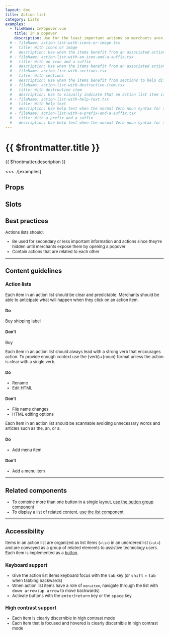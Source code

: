```yaml
---
layout: doc
title: Action list
category: Lists
examples:
  - fileName: InPopover.vue
    title: In a popover
    description: Use for the least important actions so merchants aren’t distracted by secondary tasks. Can also be used for a set of actions that won’t fit in the available screen space.
  # - fileName: action-list-with-icons-or-image.tsx
  #   title: With icons or image
  #   description: Use when the items benefit from an associated action or image, such as a list of products.
  # - fileName: action-list-with-an-icon-and-a-suffix.tsx
  #   title: With an icon and a suffix
  #   description: Use when the items benefit from an associated action or image, such as a list of products.
  # - fileName: action-list-with-sections.tsx
  #   title: With sections
  #   description: Use when the items benefit from sections to help differentiate actions.
  # - fileName: action-list-with-destructive-item.tsx
  #   title: With destructive item
  #   description: Use to visually indicate that an action list item is destructive.
  # - fileName: action-list-with-help-text.tsx
  #   title: With help text
  #   description: Use help text when the normal Verb noun syntax for the actions does not provide sufficient context for the merchant.
  # - fileName: action-list-with-a-prefix-and-a-suffix.tsx
  #   title: With a prefix and a suffix
  #   description: Use help text when the normal Verb noun syntax for the actions does not provide sufficient context for the merchant.
---
```


# {{ $frontmatter.title }}

<Lede>

{{ $frontmatter.description }}

</Lede>

<Examples>

<<< ./[examples]

</Examples>

## Props

<PropsTable />

## Slots

<SlotsTable />

<div style="font-size: 0.8125rem">

## Best practices

Actions lists should:

- Be used for secondary or less important information and actions since they’re hidden until merchants expose them by opening a popover
- Contain actions that are related to each other

---

## Content guidelines

### Action lists

Each item in an action list should be clear and predictable. Merchants should be able to anticipate what will happen when they click on an action item.

<DoDont>

#### Do

Buy shipping label

#### Don’t

Buy

</DoDont>

Each item in an action list should always lead with a strong verb that encourages action. To provide enough context use the \{verb\}+\{noun\} format unless the action is clear with a single verb.

<DoDont>

#### Do

- Rename
- Edit HTML

#### Don’t

- File name changes
- HTML editing options

</DoDont>

Each item in an action list should be scannable avoiding unnecessary words and articles such as the, an, or a.

<DoDont>

#### Do

- Add menu item

#### Don’t

- Add a menu item

</DoDont>

---

## Related components

- To combine more than one button in a single layout, [use the button group component](https://polaris.shopify.com/components/ButtonGroup)
- To display a list of related content, [use the list component](https://polaris.shopify.com/components/List)

---

## Accessibility

Items in an action list are organized as list items (`<li>`) in an unordered list (`<ul>`) and are conveyed as a group of related elements to assistive technology users. Each item is implemented as a [button](https://polaris.shopify.com/components/Button).

### Keyboard support

- Give the action list items keyboard focus with the <kbd>tab</kbd> key (or <kbd>shift</kbd> + <kbd>tab</kbd> when tabbing backwards)
- When action list items have a role of `menuitem`, navigate through the list with <kbd>down arrow</kbd> (<kbd>up arrow</kbd> to move backwards)
- Activate buttons with the <kbd>enter</kbd>/<kbd>return</kbd> key or the <kbd>space</kbd> key

### High contrast support

- Each item is clearly discernible in high contrast mode
- Each item that is focused and hovered is clearly discernible in high contrast mode

</div>
